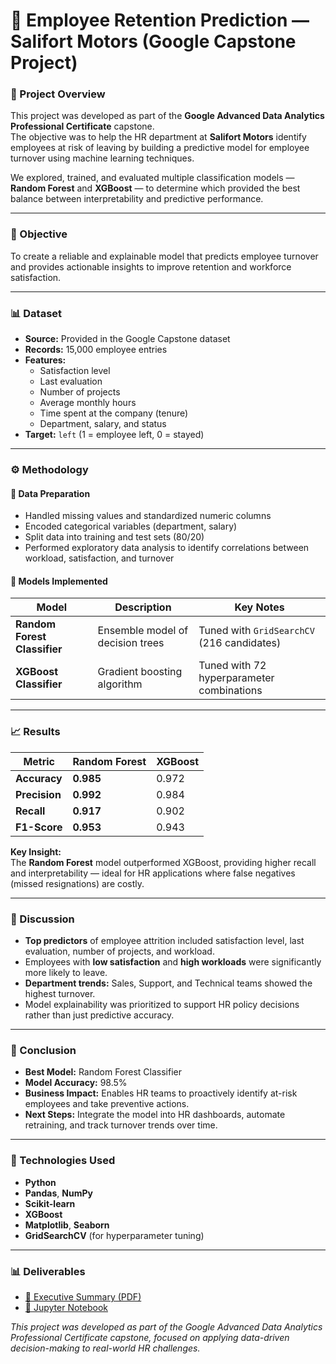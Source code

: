 # 🧩 Employee Retention Prediction — Salifort Motors (Google Capstone Project)

### 📘 Project Overview
This project was developed as part of the **Google Advanced Data Analytics Professional Certificate** capstone.  
The objective was to help the HR department at **Salifort Motors** identify employees at risk of leaving by building a predictive model for employee turnover using machine learning techniques.

We explored, trained, and evaluated multiple classification models — **Random Forest** and **XGBoost** — to determine which provided the best balance between interpretability and predictive performance.

---

### 🧠 Objective
To create a reliable and explainable model that predicts employee turnover and provides actionable insights to improve retention and workforce satisfaction.

---

### 📊 Dataset
- **Source:** Provided in the Google Capstone dataset  
- **Records:** 15,000 employee entries  
- **Features:**  
  - Satisfaction level  
  - Last evaluation  
  - Number of projects  
  - Average monthly hours  
  - Time spent at the company (tenure)  
  - Department, salary, and status  
- **Target:** `left` (1 = employee left, 0 = stayed)

---

### ⚙️ Methodology

#### 🧩 Data Preparation
- Handled missing values and standardized numeric columns  
- Encoded categorical variables (department, salary)  
- Split data into training and test sets (80/20)  
- Performed exploratory data analysis to identify correlations between workload, satisfaction, and turnover  

#### 🧮 Models Implemented

| Model | Description | Key Notes |
|--------|--------------|-----------|
| **Random Forest Classifier** | Ensemble model of decision trees | Tuned with `GridSearchCV` (216 candidates) |
| **XGBoost Classifier** | Gradient boosting algorithm | Tuned with 72 hyperparameter combinations |

---

### 📈 Results

| Metric | Random Forest | XGBoost |
|--------|----------------|----------|
| **Accuracy** | **0.985** | 0.972 |
| **Precision** | **0.992** | 0.984 |
| **Recall** | **0.917** | 0.902 |
| **F1-Score** | **0.953** | 0.943 |

**Key Insight:**  
The **Random Forest** model outperformed XGBoost, providing higher recall and interpretability — ideal for HR applications where false negatives (missed resignations) are costly.

---

### 💬 Discussion
- **Top predictors** of employee attrition included satisfaction level, last evaluation, number of projects, and workload.  
- Employees with **low satisfaction** and **high workloads** were significantly more likely to leave.  
- **Department trends:** Sales, Support, and Technical teams showed the highest turnover.  
- Model explainability was prioritized to support HR policy decisions rather than just predictive accuracy.

---

### 🧠 Conclusion
- **Best Model:** Random Forest Classifier  
- **Model Accuracy:** 98.5%  
- **Business Impact:** Enables HR teams to proactively identify at-risk employees and take preventive actions.  
- **Next Steps:** Integrate the model into HR dashboards, automate retraining, and track turnover trends over time.

---

### 🧰 Technologies Used
- **Python**
- **Pandas**, **NumPy**
- **Scikit-learn**
- **XGBoost**
- **Matplotlib**, **Seaborn**
- **GridSearchCV** (for hyperparameter tuning)

---

### 📊 Deliverables
- [📘 Executive Summary (PDF)](./Capstone%20Executive%20Summary.pdf)  
- [📓 Jupyter Notebook ](./Employee_Retention_Model.ipynb)


_This project was developed as part of the Google Advanced Data Analytics Professional Certificate capstone, focused on applying data-driven decision-making to real-world HR challenges._
